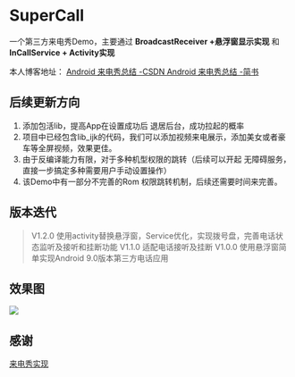 # SuperCall

一个第三方来电秀Demo，主要通过 **BroadcastReceiver +悬浮窗显示实现** 和 **InCallService + Activity实现**

本人博客地址：
[Android 来电秀总结 -CSDN ](https://blog.csdn.net/qq_27948659/article/details/113593058)
[Android 来电秀总结 -简书 ](https://www.jianshu.com/p/167437971441)

## 后续更新方向
1. 添加包活lib，提高App在设置成功后 退居后台，成功拉起的概率
2. 项目中已经包含lib_ijk的代码，我们可以添加视频来电展示，添加美女或者豪车等全屏视频，效果更佳。
3. 由于反编译能力有限，对于多种机型权限的跳转（后续可以开起 无障碍服务，直接一步搞定多种需要用户手动设置操作）
4. 该Demo中有一部分不完善的Rom 权限跳转机制，后续还需要时间来完善。


## 版本迭代
>V1.2.0 使用activity替换悬浮窗，Service优化，实现拨号盘，完善电话状态监听及接听和挂断功能
>V1.1.0 适配电话接听及挂断
>V1.0.0 使用悬浮窗简单实现Android 9.0版本第三方电话应用

## 效果图

![](https://upload-images.jianshu.io/upload_images/6188347-f7356545da353b79.jpeg?imageMogr2/auto-orient/strip%7CimageView2/2/w/300)

## 感谢

[来电秀实现](https://ljd1996.github.io/2019/12/20/Android%E6%9D%A5%E7%94%B5%E7%A7%80%E5%AE%9E%E8%B7%B5/)
